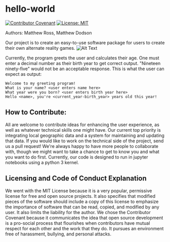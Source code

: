 # hello-world
[![Contributor Covenant](https://img.shields.io/badge/Contributor%20Covenant-2.0-4baaaa.svg)](code_of_conduct.md) 
[![License: MIT](https://img.shields.io/badge/License-MIT-yellow.svg)](https://opensource.org/licenses/MIT)

Authors: Matthew Ross, Matthew Dodson

Our project is to create an easy-to-use software package for users to create their own alternate reality games.
![Alt Text](https://media.giphy.com/media/XEyExB7R7LFqUI7Yx8/giphy-downsized.gif)

Currently, the program greets the user and calculates their age. One must enter a decimal number as their birth year to get correct output. "Nineteen ninety-five" would not be an acceptable response. This is what the user can expect as output:
```
Welcome to my greeting program!
What is your name? <user enters name here>
What year were you born? <user enters birth year here>
Hello <name>, you're <current_year-birth_year> years old this year!
```

## How to Contribute:
All are welcome to contribute ideas for enhancing the user experience, as well as whatever technical skills one might have. Our current top priority is integrating local geographic data and a system for maintaining and updating that data. If you would like to work on the technical side of the project, send us a pull request! We're always happy to have more people to collaborate with, though we might want to take a chance to get to know you and what you want to do first. Currently, our code is designed to run in jupyter notebooks using a python 3 kernel.

## Licensing and Code of Conduct Explanation
We went with the MIT License because it is a very popular, permissive license for free and open source projects. It also specifies that modified pieces of the software should include a copy of this license to emphasize the importance of software that can be read, copied, and modified by any user. It also limits the liability for the author. We chose the Contributor Covenant because it communicates the idea that open source development is a pro-social process that flourishes when contributors have mutual respect for each other and the work that they do. It pursues an environment free of harassment, bullying, and personal attacks. 
